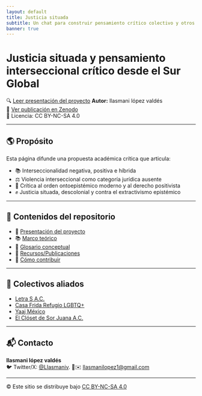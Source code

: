 ```yaml
---
layout: default
title: Justicia situada
subtitle: Un chat para construir pensamiento crítico colectivo y otros mundos desde los márgenes.
banner: true
---
```


# Justicia situada y pensamiento interseccional crítico desde el Sur Global
🔍 [Leer presentación del proyecto](presentacion.md)
**Autor:** llasmani lópez valdés  
🔗 [Ver publicación en Zenodo](https://doi.org/10.5281/zenodo.15335094)  
📄 Licencia: CC BY-NC-SA 4.0

---

## 🌎 Propósito

Esta página difunde una propuesta académica crítica que articula:

- 📚 Interseccionalidad negativa, positiva e híbrida  
- ⚖️ Violencia interseccional como categoría jurídica ausente  
- 🧠 Crítica al orden ontoepistémico moderno y al derecho positivista  
- ✊ Justicia situada, descolonial y contra el extractivismo epistémico

---

## 📂 Contenidos del repositorio

- 📘 [Presentación del proyecto](presentacion/presentacion.md)
- 📚 [Marco teórico](marco-teorico/marco-teorico.md)
- 🧠 [Glosario conceptual](glosario-conceptual/glosario-conceptual.md)
- 📎 [Recursos/Publicaciones](Recursos/Publicaciones.md)
- 🤝 [Cómo contribuir](CONTRIBUTING.md)

---

## 🤝 Colectivos aliados

- [Letra S A.C.](https://letraese.org.mx/)
- [Casa Frida Refugio LGBTQ+](https://www.casafrida.org/)
- [Yaaj México](https://yaajmexico.org/)
- [El Clóset de Sor Juana A.C.](https://closetdesorjuana.org.mx/)

---

## 📬 Contacto

**llasmani lópez valdés**  
🐦 Twitter/X: [@Llasmaniv](https://x.com/LlasmaniV?t=Bfv82tEoeBWRebqV_pgz1A&s=09).
🔗✉️ [llasmanilopez1@gmail.com](mailto:llasmanilopez1@gmail.com)

---

© Este sitio se distribuye bajo [CC BY-NC-SA 4.0](https://creativecommons.org/licenses/by-nc-sa/4.0/deed.es)
